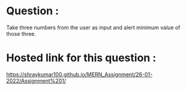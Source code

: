 # Question :
Take three numbers from the user as input and alert minimum value of those three.
# Hosted link for this question :
https://shraykumar100.github.io/MERN_Assignment/26-01-2022/Assignment%201/